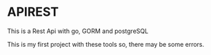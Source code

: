 # APIREST

This is a Rest Api with go, GORM and postgreSQL

This is my first project with these tools so, there may be some errors.

